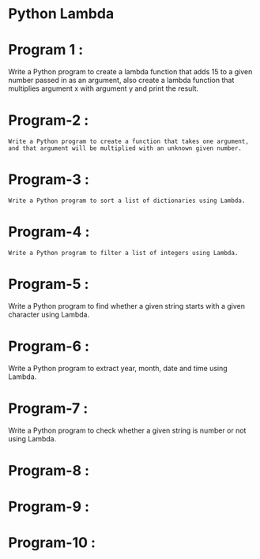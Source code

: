 # Python Lambda

# Program 1 :
   Write a Python program to create a lambda function that adds 15 to a given number passed in as an argument, also create a lambda function that multiplies argument x with argument y and print the result.


# Program-2 : 
    Write a Python program to create a function that takes one argument, and that argument will be multiplied with an unknown given number.


# Program-3 :
    Write a Python program to sort a list of dictionaries using Lambda.

# Program-4 :
    Write a Python program to filter a list of integers using Lambda.

# Program-5 :
   Write a Python program to find whether a given string starts with a given character using Lambda.

# Program-6 : 
  Write a Python program to extract year, month, date and time using Lambda.
# Program-7 :
  Write a Python program to check whether a given string is number or not using Lambda.
# Program-8 :
  

# Program-9 :
  
# Program-10 :
  
